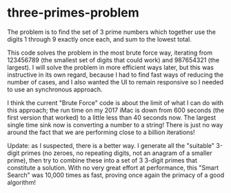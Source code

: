 # three-primes-problem

The problem is to find the set of 3 prime numbers which together use the digits 1 through 9 exactly once each, and sum to the lowest total.

This code solves the problem in the most brute force way, iterating from 123456789 (the smallest set of digits that could work) and 987654321 (the largest). I will solve the problem in more efficient ways later, but this was instructive in its own regard, because I had to find fast ways of reducing the number of cases, and I also wanted the UI to remain responsive so I needed to use an synchronous approach.

I think the current "Brute Force" code is about the limit of what I can do with this approach; the run time on my 2017 iMac is down from 600 seconds (the first version that worked) to a little less than 40 seconds now. The largest single time sink now is converting a number to a string! There is just no way around the fact that we are performing close to a billion iterations!

Update: as I suspected, there is a better way. I generate all the "suitable" 3-digit primes (no zeroes, no repeating digits, not an anagram of a smaller prime), then try to combine these into a set of 3 3-digit primes that constitute a solution. With no very great effort at performance, this "Smart Search" was 10,000 times as fast, proving once again the primacy of a good algorithm!